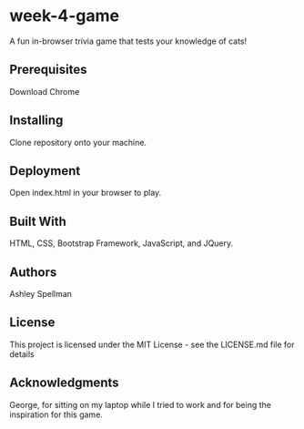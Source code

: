 # week-4-game

A fun in-browser trivia game that tests your knowledge of cats!


## Prerequisites

Download Chrome


## Installing

Clone repository onto your machine.


## Deployment

Open index.html in your browser to play.


## Built With

HTML, CSS, Bootstrap Framework, JavaScript, and JQuery.


## Authors

Ashley Spellman


## License

This project is licensed under the MIT License - see the LICENSE.md file for details


## Acknowledgments

George, for sitting on my laptop while I tried to work and for being the inspiration for this game.